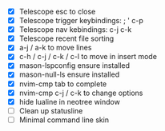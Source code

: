 - [X] Telescope esc to close
- [X] Telescope trigger keybindings: ; ' c-p
- [X] Telescope nav kebindings: c-j c-k
- [X] Telescope recent file sorting
- [X] a-j / a-k to move lines
- [X] c-h / c-j / c-k / c-l to move in insert mode
- [X] mason-lspconfig ensure installed
- [X] mason-null-ls ensure installed
- [X] nvim-cmp tab to complete
- [X] nvim-cmp c-j / c-k to change options
- [X] hide lualine in neotree window
- [ ] Clean up statusline
- [ ] Minimal command line skin
